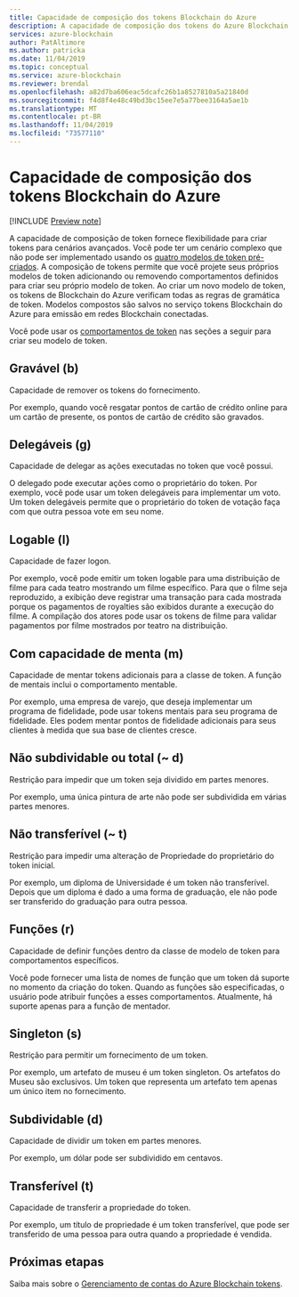 ```yaml
---
title: Capacidade de composição dos tokens Blockchain do Azure
description: A capacidade de composição dos tokens do Azure Blockchain fornece flexibilidade para criar tokens para cenários avançados.
services: azure-blockchain
author: PatAltimore
ms.author: patricka
ms.date: 11/04/2019
ms.topic: conceptual
ms.service: azure-blockchain
ms.reviewer: brendal
ms.openlocfilehash: a82d7ba606eac5dcafc26b1a8527810a5a21840d
ms.sourcegitcommit: f4d8f4e48c49bd3bc15ee7e5a77bee3164a5ae1b
ms.translationtype: MT
ms.contentlocale: pt-BR
ms.lasthandoff: 11/04/2019
ms.locfileid: "73577110"
---
```

# <a name="azure-blockchain-tokens-composability"></a>Capacidade de composição dos tokens Blockchain do Azure

[!INCLUDE [Preview note](./includes/preview.md)]

A capacidade de composição de token fornece flexibilidade para criar tokens para cenários avançados. Você pode ter um cenário complexo que não pode ser implementado usando os [quatro modelos de token pré-criados](templates.md#base-token-types). A composição de tokens permite que você projete seus próprios modelos de token adicionando ou removendo comportamentos definidos para criar seu próprio modelo de token. Ao criar um novo modelo de token, os tokens de Blockchain do Azure verificam todas as regras de gramática de token. Modelos compostos são salvos no serviço tokens Blockchain do Azure para emissão em redes Blockchain conectadas.

Você pode usar os [comportamentos de token](templates.md#token-behaviors) nas seções a seguir para criar seu modelo de token.

## <a name="burnable-b"></a>Gravável (b)

Capacidade de remover os tokens do fornecimento.

Por exemplo, quando você resgatar pontos de cartão de crédito online para um cartão de presente, os pontos de cartão de crédito são gravados.

## <a name="delegable-g"></a>Delegáveis (g)

Capacidade de delegar as ações executadas no token que você possui.

O delegado pode executar ações como o proprietário do token. Por exemplo, você pode usar um token delegáveis para implementar um voto. Um token delegáveis permite que o proprietário do token de votação faça com que outra pessoa vote em seu nome.

## <a name="logable-l"></a>Logable (l)

Capacidade de fazer logon.

Por exemplo, você pode emitir um token logable para uma distribuição de filme para cada teatro mostrando um filme específico. Para que o filme seja reproduzido, a exibição deve registrar uma transação para cada mostrada porque os pagamentos de royalties são exibidos durante a execução do filme. A compilação dos atores pode usar os tokens de filme para validar pagamentos por filme mostrados por teatro na distribuição.

## <a name="mint-able-m"></a>Com capacidade de menta (m)

Capacidade de mentar tokens adicionais para a classe de token. A função de mentais inclui o comportamento mentable.

Por exemplo, uma empresa de varejo, que deseja implementar um programa de fidelidade, pode usar tokens mentais para seu programa de fidelidade. Eles podem mentar pontos de fidelidade adicionais para seus clientes à medida que sua base de clientes cresce.  

## <a name="non-subdividable-or-whole-d"></a>Não subdividable ou total (~ d)

Restrição para impedir que um token seja dividido em partes menores.

Por exemplo, uma única pintura de arte não pode ser subdividida em várias partes menores. 

## <a name="non-transferable-t"></a>Não transferível (~ t)

Restrição para impedir uma alteração de Propriedade do proprietário do token inicial.

Por exemplo, um diploma de Universidade é um token não transferível. Depois que um diploma é dado a uma forma de graduação, ele não pode ser transferido do graduação para outra pessoa.

## <a name="roles-r"></a>Funções (r)

Capacidade de definir funções dentro da classe de modelo de token para comportamentos específicos.

Você pode fornecer uma lista de nomes de função que um token dá suporte no momento da criação do token. Quando as funções são especificadas, o usuário pode atribuir funções a esses comportamentos. Atualmente, há suporte apenas para a função de mentador.

## <a name="singleton-s"></a>Singleton (s)

Restrição para permitir um fornecimento de um token.

Por exemplo, um artefato de museu é um token singleton. Os artefatos do Museu são exclusivos. Um token que representa um artefato tem apenas um único item no fornecimento.

## <a name="subdividable-d"></a>Subdividable (d)

Capacidade de dividir um token em partes menores.

Por exemplo, um dólar pode ser subdividido em centavos.

## <a name="transferable-t"></a>Transferível (t)

Capacidade de transferir a propriedade do token.

Por exemplo, um título de propriedade é um token transferível, que pode ser transferido de uma pessoa para outra quando a propriedade é vendida.

## <a name="next-steps"></a>Próximas etapas

Saiba mais sobre o [Gerenciamento de contas do Azure Blockchain tokens](account-management.md).
